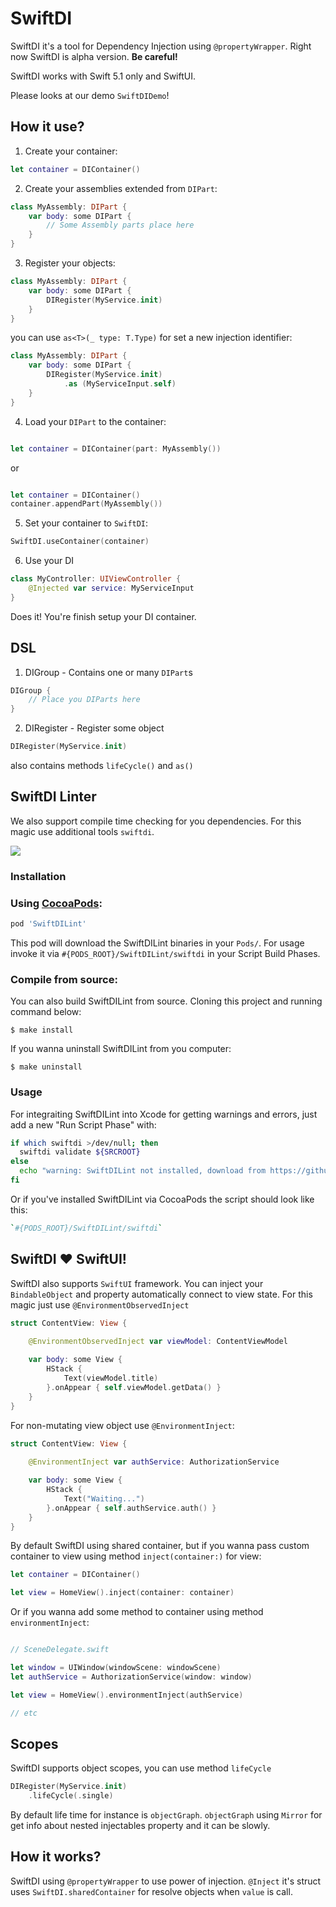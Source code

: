 # SwiftDI
SwiftDI it's a tool for Dependency Injection using  `@propertyWrapper`. Right now SwiftDI is alpha version. **Be careful!**

SwiftDI works with Swift 5.1 only and SwiftUI. 

Please looks at our demo `SwiftDIDemo`!

## How it use?

1) Create your container:

```swift
let container = DIContainer()
```

2) Create your assemblies extended from `DIPart`:

```swift
class MyAssembly: DIPart {
    var body: some DIPart {
        // Some Assembly parts place here
    }
}
```

3) Register your objects:

```swift
class MyAssembly: DIPart {
    var body: some DIPart {
        DIRegister(MyService.init)
    }
}
```

you can use `as<T>(_ type: T.Type)` for set a new injection identifier:

```swift
class MyAssembly: DIPart {
    var body: some DIPart {
        DIRegister(MyService.init)
            .as (MyServiceInput.self)
    }
}
```

4) Load your `DIPart` to the container:

```swift

let container = DIContainer(part: MyAssembly())

```

or 

```swift

let container = DIContainer()
container.appendPart(MyAssembly())

```

5) Set your container to `SwiftDI`:

```swift
SwiftDI.useContainer(container)
```

6) Use your DI

```swift 
class MyController: UIViewController {
    @Injected var service: MyServiceInput
}
```

Does it! You're finish setup your DI container.

## DSL

1) DIGroup - Contains one or many `DIPart`s

```swift
DIGroup {
    // Place you DIParts here
}
```

2) DIRegister - Register some object
```swift
DIRegister(MyService.init)
```

also contains methods `lifeCycle()` and `as()`

## SwiftDI Linter

We also support compile time checking for you dependencies. For this magic use additional tools `swiftdi`.

![](assets/swiftdilint_example.gif)

### Installation

### Using [CocoaPods](https://cocoapods.org):

```ruby
pod 'SwiftDILint'
```

This pod will download the SwiftDILint binaries in your  `Pods/`. For usage invoke it via `#{PODS_ROOT}/SwiftDILint/swiftdi` in your Script Build Phases.

### Compile from source:
You can also build SwiftDILint from source. Cloning this project and running command below:
```
$ make install
```

If you wanna uninstall SwiftDILint from you computer:
```
$ make uninstall
```

### Usage 

For integraiting SwiftDILint into Xcode for getting warnings and errors, just add a new "Run Script Phase" with:

```bash
if which swiftdi >/dev/null; then
  swiftdi validate ${SRCROOT}
else
  echo "warning: SwiftDILint not installed, download from https://github.com/LiteCode/SwiftDI"
fi
```
Or if you've installed SwiftDILint via CocoaPods the script should look like this:

```bash
`#{PODS_ROOT}/SwiftDILint/swiftdi`
```

## SwiftDI ❤️ SwiftUI!

SwiftDI also supports `SwiftUI` framework. 
You can inject your `BindableObject` and property automatically connect to view state.
For this magic just use `@EnvironmentObservedInject`

```swift
struct ContentView: View {
	
	@EnvironmentObservedInject var viewModel: ContentViewModel

	var body: some View {
		HStack {
			Text(viewModel.title)
		}.onAppear { self.viewModel.getData() }
	}
}
```

For non-mutating view object use `@EnvironmentInject`:

```swift
struct ContentView: View {
	
	@EnvironmentInject var authService: AuthorizationService

	var body: some View {
		HStack {
			Text("Waiting...")
		}.onAppear { self.authService.auth() }
	}
}
```

By default SwiftDI using shared container, but if you wanna pass custom container to view using method `inject(container:)` for view:
```swift
let container = DIContainer()

let view = HomeView().inject(container: container)
```

Or if you wanna add some method to container using method `environmentInject`:

```swift

// SceneDelegate.swift

let window = UIWindow(windowScene: windowScene)
let authService = AuthorizationService(window: window)

let view = HomeView().environmentInject(authService)

// etc
```

## Scopes
SwiftDI supports object scopes, you can use method `lifeCycle`

```swift
DIRegister(MyService.init)
	.lifeCycle(.single)
```

By default life time for instance is `objectGraph`.  `objectGraph` using `Mirror` for get info about nested injectables property and it can be slowly.

## How it works?

SwiftDI using `@propertyWrapper` to use power of injection.
`@Inject` it's struct uses `SwiftDI.sharedContainer` for resolve objects when `value` is call. 
